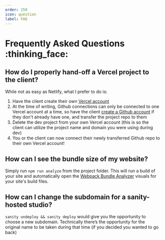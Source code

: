 ```yaml
---
order: 250
icon: question
label: FAQ
---
```


# Frequently Asked Questions :thinking_face:

## How do I properly hand-off a Vercel project to the client?

While not as easy as Netlify, what I prefer to do is:

1. Have the client create their own [Vercel account](https://vercel.com/signup)
2. At the time of writing, Github connections can only be connected to one Vercel account at a time, so have the client [create a Github account](https://github.com/join) if they don't already have one, and transfer the project repo to them
3. Delete the dev project from your own Vercel account (this is so the client can utilize the project name and domain you were using during dev)
4. You or the client can now connect their newly transferred Github repo to their own Vercel account!

## How can I see the bundle size of my website?

Simply run `npm run analyze` from the project folder. This will run a build of your site and automatically open the [Webpack Bundle Analyzer](https://github.com/webpack-contrib/webpack-bundle-analyzer) visuals for your site's build files.

## How can I change the subdomain for a sanity-hosted studio?

`sanity undeploy && sanity deploy` would give you the opportunity to choose a new subdomain. Technically there’s the opportunity for the original name to be taken during that time (if you decided you wanted to go back)
